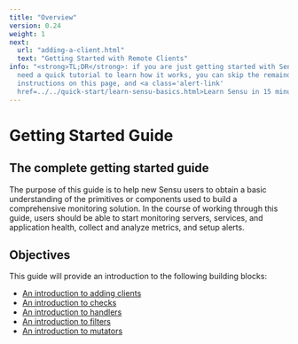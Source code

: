 ```yaml
---
title: "Overview"
version: 0.24
weight: 1
next:
  url: "adding-a-client.html"
  text: "Getting Started with Remote Clients"
info: "<strong>TL;DR</strong>: if you are just getting started with Sensu and
  need a quick tutorial to learn how it works, you can skip the remainder of the
  instructions on this page, and <a class='alert-link'
  href=../../quick-start/learn-sensu-basics.html>Learn Sensu in 15 minutes</a>."
---
```


# Getting Started Guide

## The complete getting started guide

The purpose of this guide is to help new Sensu users to obtain a basic
understanding of the primitives or components used to build a comprehensive
monitoring solution. In the course of working through this guide, users should
be able to start monitoring servers, services, and application health, collect
and analyze metrics, and setup alerts.

## Objectives

This guide will provide an introduction to the following building blocks:

- [An introduction to adding clients][1]
- [An introduction to checks][2]
- [An introduction to handlers][3]
- [An introduction to filters][4]
- [An introduction to mutators][5]

[1]:  adding-a-client.html
[2]:  intro-to-checks.html
[3]:  intro-to-handlers.html
[4]:  intro-to-filters.html
[5]:  intro-to-mutators.html
